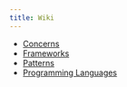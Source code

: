 ```yaml
---
title: Wiki
---
```

* [Concerns](Concerns)
* [Frameworks](Frameworks)
* [Patterns](Patterns)
* [Programming Languages](Programming-Languages)
